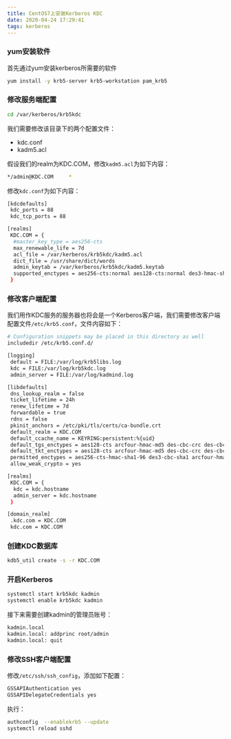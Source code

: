 ```yaml
---
title: CentOS7上安装Kerberos KDC
date: 2020-04-24 17:29:41
tags: kerberos
---
```


### yum安装软件
首先通过yum安装kerberos所需要的软件

```bash
yum install -y krb5-server krb5-workstation pam_krb5
```

### 修改服务端配置
```bash
cd /var/kerberos/krb5kdc
```
我们需要修改该目录下的两个配置文件：
* kdc.conf
* kadm5.acl

假设我们的realm为KDC.COM，修改`kadm5.acl`为如下内容：
```bash
*/admin@KDC.COM     *
```
修改`kdc.conf`为如下内容：
```bash
[kdcdefaults]
 kdc_ports = 88
 kdc_tcp_ports = 88

[realms]
 KDC.COM = {
  #master_key_type = aes256-cts
  max_renewable_life = 7d
  acl_file = /var/kerberos/krb5kdc/kadm5.acl
  dict_file = /usr/share/dict/words
  admin_keytab = /var/kerberos/krb5kdc/kadm5.keytab
  supported_enctypes = aes256-cts:normal aes128-cts:normal des3-hmac-sha1:normal arcfour-hmac:normal camellia256-cts:normal camellia128-cts:normal des-hmac-sha1:normal des-cbc-md5:normal des-cbc-crc:normal
 }
```

### 修改客户端配置
我们用作KDC服务的服务器也将会是一个Kerberos客户端，我们需要修改客户端配置文件`/etc/krb5.conf`，文件内容如下：
```bash
# Configuration snippets may be placed in this directory as well
includedir /etc/krb5.conf.d/

[logging]
 default = FILE:/var/log/krb5libs.log
 kdc = FILE:/var/log/krb5kdc.log
 admin_server = FILE:/var/log/kadmind.log

[libdefaults]
 dns_lookup_realm = false
 ticket_lifetime = 24h
 renew_lifetime = 7d
 forwardable = true
 rdns = false
 pkinit_anchors = /etc/pki/tls/certs/ca-bundle.crt
 default_realm = KDC.COM
 default_ccache_name = KEYRING:persistent:%{uid}
 default_tgs_enctypes = aes128-cts arcfour-hmac-md5 des-cbc-crc des-cbc-md5 des-hmac-sha1 aes256-cts
 default_tkt_enctypes = aes128-cts arcfour-hmac-md5 des-cbc-crc des-cbc-md5 des-hmac-sha1 aes256-cts
 permitted_enctypes = aes256-cts-hmac-sha1-96 des3-cbc-sha1 arcfour-hmac-md5 des-cbc-crc des-cbc-md5 des-cbc-md4
 allow_weak_crypto = yes

[realms]
 KDC.COM = {
  kdc = kdc.hostname
  admin_server = kdc.hostname
 }

[domain_realm]
 .kdc.com = KDC.COM
 kdc.com = KDC.COM
```

### 创建KDC数据库
```bash
kdb5_util create -s -r KDC.COM
```

### 开启Kerberos
```bash
systemctl start krb5kdc kadmin
systemctl enable krb5kdc kadmin
```

接下来需要创建kadmin的管理员账号：
```bash
kadmin.local
kadmin.local: addprinc root/admin
kadmin.local: quit
```

### 修改SSH客户端配置

修改`/etc/ssh/ssh_config`，添加如下配置：
```bash
GSSAPIAuthentication yes
GSSAPIDelegateCredentials yes
```

执行：
```bash
authconfig  --enablekrb5 --update
systemctl reload sshd
```
